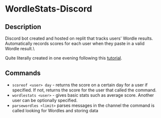 # WordleStats-Discord

## Description

Discord bot created and hosted on replit that tracks users' Wordle results. Automatically records scores for each user when they paste in a valid Wordle result.\

Quite literally created in one evening following this [tutorial](https://www.youtube.com/watch?v=SPTfmiYiuok).

## Commands

- ``scoreof <user> day`` - returns the score on a certain day for a user if specified. If not, returns the score for the user that called the command.
- ``wordlestats <user>`` - gives basic stats such as average score. Another user can be optionally specified.
- ``parsewordles <limit>`` parses messages in the channel the command is called looking for Wordles and storing data

